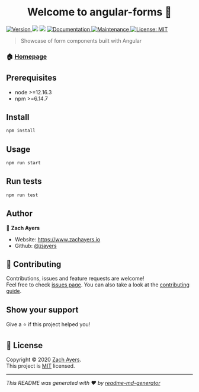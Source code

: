 <h1 align="center">Welcome to angular-forms 👋</h1>
<p>
  <a href="https://www.npmjs.com/package/angular-forms" target="_blank">
    <img alt="Version" src="https://img.shields.io/npm/v/angular-forms.svg">
  </a>
  <img src="https://img.shields.io/badge/node-%3E%3D12.16.3-blue.svg" />
  <img src="https://img.shields.io/badge/npm-%3E%3D6.14.7-blue.svg" />
  <a href="https://github.com/zjayers/angular-forms#readme" target="_blank">
    <img alt="Documentation" src="https://img.shields.io/badge/documentation-yes-brightgreen.svg" />
  </a>
  <a href="https://github.com/zjayers/angular-forms/graphs/commit-activity" target="_blank">
    <img alt="Maintenance" src="https://img.shields.io/badge/Maintained%3F-yes-green.svg" />
  </a>
  <a href="https://github.com/zjayers/angular-forms/blob/master/LICENSE" target="_blank">
    <img alt="License: MIT" src="https://img.shields.io/github/license/zjayers/angular-forms" />
  </a>
</p>

> Showcase of form components built with Angular

### 🏠 [Homepage](https://github.com/zjayers/angular-forms#readme)

## Prerequisites

- node >=12.16.3
- npm >=6.14.7

## Install

```sh
npm install
```

## Usage

```sh
npm run start
```

## Run tests

```sh
npm run test
```

## Author

👤 **Zach Ayers**

- Website: https://www.zachayers.io
- Github: [@zjayers](https://github.com/zjayers)

## 🤝 Contributing

Contributions, issues and feature requests are welcome!<br />Feel free to check [issues page](https://github.com/zjayers/angular-forms/issues). You can also take a look at the [contributing guide](https://github.com/zjayers/angular-forms/blob/master/CONTRIBUTING.md).

## Show your support

Give a ⭐️ if this project helped you!

## 📝 License

Copyright © 2020 [Zach Ayers](https://github.com/zjayers).<br />
This project is [MIT](https://github.com/zjayers/angular-forms/blob/master/LICENSE) licensed.

---

_This README was generated with ❤️ by [readme-md-generator](https://github.com/kefranabg/readme-md-generator)_
